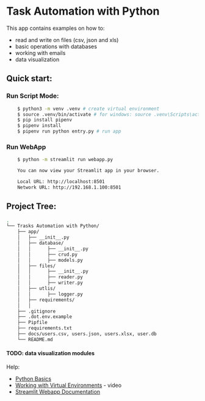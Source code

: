 # Task Automation with Python

This app contains examples on how to:

- read and write on files (csv, json and xls)
- basic operations with databases
- working with emails
- data visualization

## Quick start:

### Run Script Mode:

```bash
    $ python3 -m venv .venv # create virtual environment
    $ source .venv/bin/activate # for windows: source .venv\Scripts\activate
    $ pip install pipenv
    $ pipenv install
    $ pipenv run python entry.py # run app
```

### Run WebApp

```bash
    $ python -m streamlit run webapp.py

    You can now view your Streamlit app in your browser.

    Local URL: http://localhost:8501
    Network URL: http://192.168.1.100:8501
```

## Project Tree:

```bash
.
└── Trasks Automation with Python/
    ├── app/
    │   ├── __init__.py
    │   ├── database/
    │   │      ├── __init__.py
    │   │      ├── crud.py
    │   │      ├── models.py
    │   ├── files/
    │   │      ├── __init__.py
    │   │      ├── reader.py
    │   │      ├── writer.py
    │   ├── utlis/
    │   │      ├── logger.py
    │   ├── requirements/
    │   │
    ├── .gitignore
    ├── .dot.env.example
    ├── Pipfile
    ├── requirements.txt
    ├── docs/users.csv, users.json, users.xlsx, user.db
    └── README.md
```

#### TODO: data visualization modules

Help:

- [Python Basics](https://realpython.com/tutorials/basics/)
- [Working with Virtual Environments](https://www.youtube.com/watch?v=N5vscPTWKOk) - video
- [Streamlit Webapp Documentation](https://docs.streamlit.io/)
